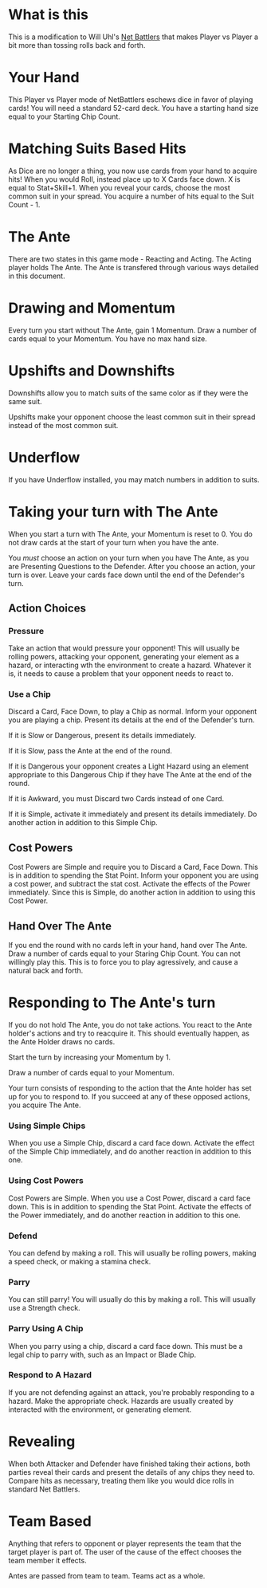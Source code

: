 # What is this
This is a modification to Will Uhl's [Net Battlers](https://www.merrymancergames.com/wp-content/uploads/2020/11/NetBattlers-Beta-7-Mobile.pdf) that makes Player vs Player a bit more than tossing rolls back and forth.

# Your Hand
This Player vs Player mode of NetBattlers eschews dice in favor of playing cards! You will need a standard 52-card deck. You have a starting hand size equal to your Starting Chip Count. 

# Matching Suits Based Hits
As Dice are no longer a thing, you now use cards from your hand to acquire hits! When you would Roll, instead place up to X Cards face down. X is equal to Stat+Skill+1. When you reveal your cards, choose the most common suit in your spread. You acquire a number of hits equal to the Suit Count - 1.

# The Ante
There are two states in this game mode - Reacting and Acting. The Acting player holds The Ante. The Ante is transfered through various ways detailed in this document.

# Drawing and Momentum
Every turn you start without The Ante, gain 1 Momentum. Draw a number of cards equal to your Momentum. You have no max hand size.

# Upshifts and Downshifts
Downshifts allow you to match suits of the same color as if they were the same suit.

Upshifts make your opponent choose the least common suit in their spread instead of the most common suit.
<!--- Upshifts might be too powerful. -->

# Underflow
If you have Underflow installed, you may match numbers in addition to suits.

# Taking your turn with The Ante
When you start a turn with The Ante, your Momentum is reset to 0. You do not draw cards at the start of your turn when you have the ante.

You *must* choose an action on your turn when you have The Ante, as you are Presenting Questions to the Defender. After you choose an action, your turn is over. Leave your cards face down until the end of the Defender's turn. 

## Action Choices

### Pressure
Take an action that would pressure your opponent! This will usually be rolling powers, attacking your opponent, generating your element as a hazard, or interacting wth the environment to create a hazard. Whatever it is, it needs to cause a problem that your opponent needs to react to.

### Use a Chip
Discard a Card, Face Down, to play a Chip as normal. Inform your opponent you are playing a chip. Present its details at the end of the Defender's turn.

If it is Slow or Dangerous, present its details immediately. 

If it is Slow, pass the Ante at the end of the round.

If it is Dangerous your opponent creates a Light Hazard using an element appropriate to this Dangerous Chip if they have The Ante at the end of the round. 

If it is Awkward, you must Discard two Cards instead of one Card. 

If it is Simple, activate it immediately and present its details immediately. Do another action in addition to this Simple Chip.

## Cost Powers
Cost Powers are Simple and require you to Discard a Card, Face Down. This is in addition to spending the Stat Point. Inform your opponent you are using a cost power, and subtract the stat cost. Activate the effects of the Power immediately. Since this is Simple, do another action in addition to using this Cost Power.

## Hand Over The Ante
If you end the round with no cards left in your hand, hand over The Ante. Draw a number of cards equal to your Staring Chip Count. You can not willingly play this. This is to force you to play agressively, and cause a natural back and forth.

# Responding to The Ante's turn
If you do not hold The Ante, you do not take actions. You react to the Ante holder's actions and try to reacquire it. This should eventually happen, as the Ante Holder draws no cards.

Start the turn by increasing your Momentum by 1.

Draw a number of cards equal to your Momentum. 

Your turn consists of responding to the action that the Ante holder has set up for you to respond to.
If you succeed at any of these opposed actions, you acquire The Ante.

### Using Simple Chips
When you use a Simple Chip, discard a card face down. Activate the effect of the Simple Chip immediately, and do another reaction in addition to this one.

### Using Cost Powers
Cost Powers are Simple. When you use a Cost Power, discard a card face down. This is in addition to spending the Stat Point. Activate the effects of the Power immediately, and do another reaction in addition to this one.

### Defend
You can defend by making a roll. This will usually be rolling powers, making a speed check, or making a stamina check.

### Parry
You can still parry! You will usually do this by making a roll. This will usually use a Strength check.

### Parry Using A Chip
When you parry using a chip, discard a card face down. This must be a legal chip to parry with, such as an Impact or Blade Chip. 

### Respond to A Hazard
If you are not defending against an attack, you're probably responding to a hazard. Make the appropriate check. Hazards are usually created by interacted with the environment, or generating element.

# Revealing
When both Attacker and Defender have finished taking their actions, both parties reveal their cards and present the details of any chips they need to. Compare hits as necessary, treating them like you would dice rolls in standard Net Battlers. 

# Team Based
Anything that refers to opponent or player represents the team that the target player is part of. The user of the cause of the effect chooses the team member it effects.

Antes are passed from team to team. Teams act as a whole.
